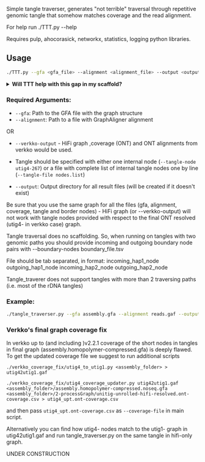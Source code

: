 Simple tangle traverser, generates "not terrible" traversal through repetitive genomic tangle that somehow matches coverage and the read alignment.

For help run ./TTT.py --help

Requires pulp, ahocorasick, networkx, statistics, logging   python libraries.
## Usage

```bash
./TTT.py --gfa <gfa_file> --alignment <alignment_file> --output <output_directory> [options]
```
<details>
<summary><b>Will TTT help with this gap in my scaffold?</b></summary>

 
Generally there are three main reasons for gaps in a scaffold:
* Lack of coverage
  
  TTT searches for the "best" path in the assembly graph that traverses the gap. If there's no path because of the coverage gap --- nothing can be done.
  <p>
  <img width="400" height="400" alt="gap" src="https://github.com/user-attachments/assets/695419c0-a7fb-4728-8454-0433bfe66433" />  
    
  <em> Scaffold &lt;utig4-1497[N100000N:scaffold]&lt;utig4-340 --- nothing can be done </em>
</p>
  
* Long homozygous nodes
  
  Such gaps happen because of the read length being shorter than homozygous nodes. 
  Typical structure looks like a sequence of "bubbles" of similar length, interlaced with long homozygous nodes.
  TTT can be run on such tangles. But usually if those structures left unresolved in the assembly graph (especially if homozygous nodes are longer than ~100kbp homopolymer-compressed) then there's just no information in the read alignments helping to traverse this region, and thus it will be essentially a random guess.
  <p>
  <img width="400" height="400" alt="diploid_simple_tangle" src="https://github.com/user-attachments/assets/650052c6-5f53-43fa-bdfa-464c8a5d6fdb" />
    
  <em> Scaffolds &lt;utig4-1225&lt;utig4-1224[N5000N:ambig_bubble]&gt;utig4-1511&lt;utig4-1513 and &lt;utig4-1226&lt;utig4-1224[N5000N:ambig_bubble]&gt;utig4-1511&lt;utig4-1512. Because of long homozygous nodes utig4-1224 and utig4-1511 there's just no long reads connecting utig4-1228/utig4-1227 with utig4-1225/utig4-1226 or utig4-1512/utig4-1513 </em>
</p>

* Complex repeats
  
  TTT was designed for such cases. However, there are still limitations --- there can be no more than 2 haplotypes in the tangle (so rDNA tangles connecting multiple chromosomes are usually unresolvable), and for two tangle cases you should provide pairs of in- and out- nodes for each of the haplotypes.

  <p>
  <img width="400" height="400" alt="haploid tangle" src="https://github.com/user-attachments/assets/6df23394-811a-49a7-8606-993d2b8f1e89" />  

  <em>Gap caused by repeat array </em>
  </p>

  <p>
  <img width="400" height="400" alt="diploid tangle" src="https://github.com/user-attachments/assets/fc8418dd-1391-4032-ac62-0f9881c9a08c" />
  
  <em>Gap caused by large duplication of homozygous region, present inonly  one of the haplotypes</em>
  </p>

</details>

### Required Arguments:
- `--gfa`: Path to the GFA file with the graph structure
- `--alignment`: Path to a file with GraphAligner alignment

OR

- `--verkko-output` - HiFi graph ,coverage (ONT) and ONT alignments from verkko would be used.

- Tangle should be specified with either one internal node (`--tangle-node utig4-267`) or a file with complete list of internal tangle nodes one by line (`--tangle-file nodes.list`)
- `--output`: Output directory for all result files (will be created if it doesn't exist)

Be sure that you use the same graph for all the files (gfa, alignment, coverage, tangle and border nodes) -  HiFi graph (or --verkko-output) will not work with tangle nodes provided with respect to the final ONT resolved (utig4- in verkko case) graph.

Tangle traversal does no scaffolding. So, when running on tangles with two genomic paths you should provide incoming and outgoing boundary node pairs with --boundary-nodes boundary_file.tsv

File should be tab separated, in format:
incoming_hap1_node  outgoing_hap1_node
incoming_hap2_node  outgoing_hap2_node

Tangle_traverer does not support tangles with more than 2 traversing paths (i.e. most of the rDNA tangles)



### Example:
```bash
./tangle_traverser.py --gfa assembly.gfa --alignment reads.gaf --output results_dir --tangle-node utig4-267 --quality-threshold 20
```


### Verkko's final graph coverage fix
In verkko up to (and including )v2.2.1 coverage of the short nodes in tangles in final graph (assembly.homopolymer-compressed.gfa) is deeply flawed. To get the updated coverage file we suggest to run additional scripts

`./verkko_coverage_fix/utig4_to_utig1.py <assembly_folder> > utig42utig1.gaf`

`./verkko_coverage_fix/utig4_coverage_updater.py utig42utig1.gaf <assembly_folder>/assembly.homopolymer-compressed.noseq.gfa <assembly_folder>/2-processGraph/unitig-unrolled-hifi-resolved.ont-coverage.csv > utig4_upt.ont-coverage.csv`

and then pass `utig4_upt.ont-coverage.csv` as `--coverage-file` in main script.

Alternatively you can find how utig4- nodes match to the utig1- graph in utig42utig1.gaf and run tangle_traverser.py on the same tangle in hifi-only graph.


UNDER CONSTRUCTION
